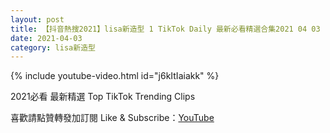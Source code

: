 ```yaml
---
layout: post
title: 【抖音熱搜2021】lisa新造型 1 TikTok Daily 最新必看精選合集2021 04 03
date: 2021-04-03
category: lisa新造型
---
```


{% include youtube-video.html id="j6kItIaiakk" %}

2021必看 最新精選 Top TikTok Trending Clips

喜歡請點贊轉發加訂閱 Like & Subscribe：[YouTube](https://www.youtube.com/channel/UCAoR7VcanIPd04uEq_GIylA/videos)

